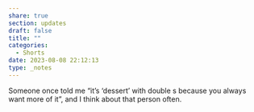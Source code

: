 ```yaml
---
share: true
section: updates
draft: false
title: ""
categories:
  - Shorts
date: 2023-08-08 22:12:13
type: _notes
---
```


Someone once told me “it’s ‘dessert’ with double s because you always want more of it”, and I think about that person often.
